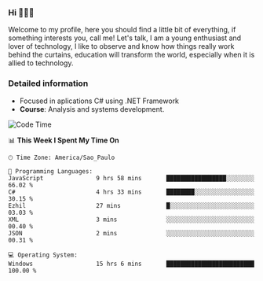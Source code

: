 


### Hi 🙋🏽‍♂️

Welcome to my profile, here you should find a little bit of everything, if something interests you, call me! Let's talk,
I am a young enthusiast and lover of technology, I like to observe and know how things really work behind the curtains, 
education will transform the world, especially when it is allied to technology.

### Detailed information
* Focused in aplications C# using .NET Framework
* **Course**: Analysis and systems development.

<!--START_SECTION:waka-->
![Code Time](http://img.shields.io/badge/Code%20Time-376%20hrs%207%20mins-blue)

📊 **This Week I Spent My Time On** 

```text
🕑︎ Time Zone: America/Sao_Paulo

💬 Programming Languages: 
JavaScript               9 hrs 58 mins       █████████████████░░░░░░░░   66.02 % 
C#                       4 hrs 33 mins       ████████░░░░░░░░░░░░░░░░░   30.15 % 
Ezhil                    27 mins             █░░░░░░░░░░░░░░░░░░░░░░░░   03.03 % 
XML                      3 mins              ░░░░░░░░░░░░░░░░░░░░░░░░░   00.40 % 
JSON                     2 mins              ░░░░░░░░░░░░░░░░░░░░░░░░░   00.31 % 

💻 Operating System: 
Windows                  15 hrs 6 mins       █████████████████████████   100.00 % 
```


<!--END_SECTION:waka-->


